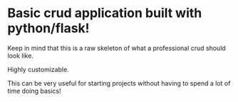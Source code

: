 # Basic crud application built with python/flask!

Keep in mind that this is a raw skeleton of what a professional crud should look like.

Highly customizable.

This can be very useful for starting projects without having to spend a lot of time doing basics!


